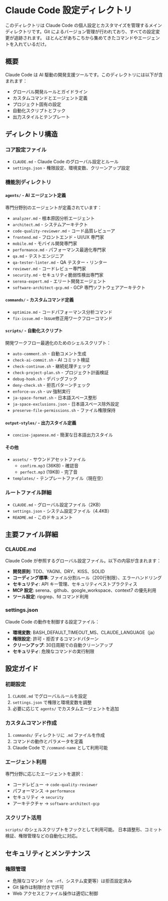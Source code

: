 # Claude Code 設定ディレクトリ

このディレクトリは Claude Code の個人設定とカスタマイズを管理するメインディレクトリです。Git によるバージョン管理が行われており、すべての設定変更が追跡されます。
ほとんどがあちこちから集めてきたコマンドやエージェントを入れているだけ。

## 概要

Claude Code は AI 駆動の開発支援ツールです。このディレクトリには以下が含まれます：

- グローバル開発ルールとガイドライン
- カスタムコマンドとエージェント定義
- プロジェクト固有の設定
- 自動化スクリプトとフック
- 出力スタイルとテンプレート

## ディレクトリ構造

### コア設定ファイル

- `CLAUDE.md` - Claude Code のグローバル設定とルール
- `settings.json` - 権限設定、環境変数、クリーンアップ設定

### 機能別ディレクトリ

#### `agents/` - AI エージェント定義

専門分野別のエージェントが定義されています：

- `analyzer.md` - 根本原因分析エージェント
- `architect.md` - システムアーキテクト
- `code-quality-reviewer.md` - コード品質レビューア
- `frontend.md` - フロントエンド・UI/UX 専門家
- `mobile.md` - モバイル開発専門家
- `performance.md` - パフォーマンス最適化専門家
- `qa.md` - テストエンジニア
- `qa-tester-linter.md` - QA テスター・リンター
- `reviewer.md` - コードレビュー専門家
- `security.md` - セキュリティ脆弱性検出専門家
- `serena-expert.md` - エリート開発エージェント
- `software-architect-gcp.md` - GCP 専門ソフトウェアアーキテクト

#### `commands/` - カスタムコマンド定義

- `optimize.md` - コードパフォーマンス分析コマンド
- `fix-issue.md` - Issue修正用ワークフローコマンド

#### `scripts/` - 自動化スクリプト

開発ワークフロー最適化のためのシェルスクリプト：

- `auto-comment.sh` - 自動コメント生成
- `check-ai-commit.sh` - AI コミット検証
- `check-continue.sh` - 継続処理チェック
- `check-project-plan.sh` - プロジェクト計画検証
- `debug-hook.sh` - デバッグフック
- `deny-check.sh` - 拒否パターンチェック
- `enforce-uv.sh` - uv 強制実行
- `ja-space-format.sh` - 日本語スペース整形
- `ja-space-exclusions.json` - 日本語スペース除外設定
- `preserve-file-permissions.sh` - ファイル権限保持

#### `output-styles/` - 出力スタイル定義

- `concise-japanese.md` - 簡潔な日本語出力スタイル

#### その他

- `assets/` - サウンドアセットファイル
  - `confirm.mp3` (36KB) - 確認音
  - `perfect.mp3` (19KB) - 完了音
- `templates/` - テンプレートファイル（現在空）

### ルートファイル詳細

- `CLAUDE.md` - グローバル設定ファイル（2KB）
- `settings.json` - システム設定ファイル（4.4KB）
- `README.md` - このドキュメント

## 主要ファイル詳細

### CLAUDE.md

Claude Code が参照するグローバル設定ファイル。以下の内容が含まれます：

- **開発原則**: TDD、YAGNI、DRY、KISS、SOLID
- **コーディング標準**: ファイル分割ルール（200行制限）、エラーハンドリング
- **セキュリティ**: API キー管理、セキュリティベストプラクティス
- **MCP 設定**: serena、github、google_workspace、context7 の優先利用
- **ツール設定**: ripgrep、fd コマンド利用

### settings.json

Claude Code の動作を制御する設定ファイル：

- **環境変数**: BASH_DEFAULT_TIMEOUT_MS、CLAUDE_LANGUAGE（ja）
- **権限設定**: 許可・拒否するコマンドパターン
- **クリーンアップ**: 30日周期での自動クリーンアップ
- **セキュリティ**: 危険なコマンドの実行制限

## 設定ガイド

### 初期設定

1. `CLAUDE.md` でグローバルルールを設定
2. `settings.json` で権限と環境変数を調整
3. 必要に応じて `agents/` でカスタムエージェントを追加

### カスタムコマンド作成

1. `commands/` ディレクトリに `.md` ファイルを作成
2. コマンドの動作とパラメータを定義
3. Claude Code で `/command-name` として利用可能

### エージェント利用

専門分野に応じたエージェントを選択：

- コードレビュー → `code-quality-reviewer`
- パフォーマンス → `performance`
- セキュリティ → `security`
- アーキテクチャ → `software-architect-gcp`

### スクリプト活用

`scripts/` のシェルスクリプトをフックとして利用可能。
日本語整形、コミット検証、権限管理などの自動化に対応。

## セキュリティとメンテナンス

### 権限管理

- 危険なコマンド（`rm -rf`、システム変更等）は拒否設定済み
- Git 操作は制限付きで許可
- Web アクセスとファイル操作は適切に制御
